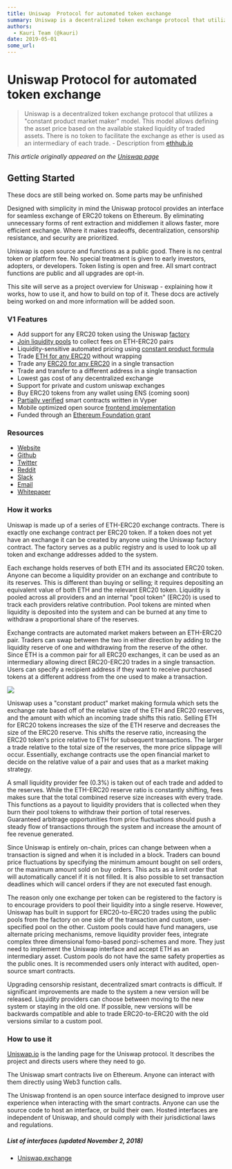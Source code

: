```yaml
---
title: Uniswap  Protocol for automated token exchange
summary: Uniswap is a decentralized token exchange protocol that utilizes a constant product market maker model. This model allows defining the asset price based on the available staked liquidity of traded assets. There is no token to facilitate the exchange as ether is used as an intermediary of each trade. - Description from ethhub.io This article originally appeared on the Uniswap page Getting Started These docs are still being worked on. Some parts may be unfinished Designed with simplicity in mind t
authors:
  - Kauri Team (@kauri)
date: 2019-05-01
some_url: 
---
```


# Uniswap  Protocol for automated token exchange


> Uniswap is a decentralized token exchange protocol that utilizes a "constant product market maker" model. This model allows defining the asset price based on the available staked liquidity of traded assets. There is no token to facilitate the exchange as ether is used as an intermediary of each trade. - Description from [ethhub.io](https://docs.ethhub.io/built-on-ethereum/open-finance/0x-protocol/#0x-protocol-overview)

_This article originally appeared on the [Uniswap page](https://docs.uniswap.io/)_

## Getting Started

These docs are still being worked on. Some parts may be unfinished

Designed with simplicity in mind the Uniswap protocol provides an interface for seamless exchange of ERC20 tokens on Ethereum. By eliminating unnecessary forms of rent extraction and middlemen it allows faster, more efficient exchange. Where it makes tradeoffs, decentralization, censorship resistance, and security are prioritized. 

Uniswap is open source and functions as a public good. There is no central token or platform fee. No special treatment is given to early investors, adopters, or developers. Token listing is open and free. All smart contract functions are public and all upgrades are opt-in. 

This site will serve as a project overview for Uniswap - explaining how it works, how to use it, and how to build on top of it. These docs are actively being worked on and more information will be added soon.

### V1 Features

* Add support for any ERC20 token using the Uniswap [factory](https://github.com/Uniswap/contracts-vyper/blob/master/contracts/uniswap_exchange.vy)
* [Join liquidity pools](https://docs.uniswap.io/frontend-integration/pool#add-liquidity) to collect fees on ETH-ERC20 pairs
* Liquidity-sensitive automated pricing using [constant product formula](https://github.com/runtimeverification/verified-smart-contracts/blob/uniswap/uniswap/x-y-k.pdf)
* Trade [ETH for any ERC20](https://docs.uniswap.io/frontend-integration/swap#eth-erc20-trades) without wrapping
* Trade any [ERC20 for any ERC20](https://docs.uniswap.io/frontend-integration/swap#erc20-to-erc20) in a single transaction 
* Trade and transfer to a different address in a single transaction
* Lowest gas cost of any decentralized exchange
* Support for private and custom uniswap exchanges
* Buy ERC20 tokens from any wallet using ENS \(coming soon\)
* [Partially verified](https://github.com/runtimeverification/verified-smart-contracts/tree/uniswap/uniswap) smart contracts written in Vyper
* Mobile optimized open source [frontend implementation](https://github.com/Uniswap/uniswap-frontend)  
* Funded through an [Ethereum Foundation grant](https://blog.ethereum.org/2018/08/17/ethereum-foundation-grants-update-wave-3/)

### Resources

* [Website](https://uniswap.io/)
* [Github](https://github.com/uniswap)
* [Twitter](https://twitter.com/UniswapExchange)
* [Reddit](https://www.reddit.com/r/UniSwap/)
* [Slack](https://join.slack.com/t/uni-swap/shared_invite/enQtNDYwMjg1ODc5ODA4LWEyYmU0OGU1ZGQ3NjE4YzhmNzcxMDAyM2ExNzNkZjZjZjcxYTkwNzU0MGE3M2JkNzMxOTA2MzE2ZWM0YWQwNjU)
* [Email](mailto:contact@uniswap.io?Subject=Contact%20Uniswap)
* [Whitepaper](https://hackmd.io/s/HJ9jLsfTz)

### How it works

Uniswap is made up of a series of ETH-ERC20 exchange contracts. There is exactly one exchange contract per ERC20 token. If a token does not yet have an exchange it can be created by anyone using the Uniswap factory contract. The factory serves as a public registry and is used to look up all token and exchange addresses added to the system.

Each exchange holds reserves of both ETH and its associated ERC20 token. Anyone can become a liquidity provider on an exchange and contribute to its reserves. This is different than buying or selling; it requires depositing an equivalent value of both ETH and the relevant ERC20 token. Liquidity is pooled across all providers and an internal "pool token" \(ERC20\) is used to track each providers relative contribution. Pool tokens are minted when liquidity is deposited into the system and can be burned at any time to withdraw a proportional share of the reserves. 

Exchange contracts are automated market makers between an ETH-ERC20 pair. Traders can swap between the two in either direction by adding to the liquidity reserve of one and withdrawing from the reserve of the other. Since ETH is a common pair for all ERC20 exchanges, it can be used as an intermediary allowing direct ERC20-ERC20 trades in a single transaction. Users can specify a recipient address if they want to receive purchased tokens at a different address from the one used to make a transaction. 

![](https://api.kauri.io:443/ipfs/QmPpUpr9uaKBQyCzHrKj1HVzHgD4oLbm2iNKUDAX7hu9hn)

Uniswap uses a "constant product" market making formula which sets the exchange rate based off of the relative size of the ETH and ERC20 reserves, and the amount with which an incoming trade shifts this ratio. Selling ETH for ERC20 tokens increases the size of the ETH reserve and decreases the size of the ERC20 reserve. This shifts the reserve ratio, increasing the ERC20 token's price relative to ETH for subsequent transactions. The larger a trade relative to the total size of the reserves, the more price slippage will occur. Essentially, exchange contracts use the open financial market to decide on the relative value of a pair and uses that as a market making strategy.  

A small liquidity provider fee \(0.3%\) is taken out of each trade and added to the reserves. While the ETH-ERC20 reserve ratio is constantly shifting, fees makes sure that the total combined reserve size increases with every trade. This functions as a payout to liquidity providers that is collected when they burn their pool tokens to withdraw their portion of total reserves. Guaranteed arbitrage opportunities from price fluctuations should push a steady flow of transactions through the system and increase the amount of fee revenue generated. 

Since Uniswap is entirely on-chain, prices can change between when a transaction is signed and when it is included in a block. Traders can bound price fluctuations by specifying the minimum amount bought on sell orders, or the maximum amount sold on buy orders. This acts as a limit order that will automatically cancel if it is not filled. It is also possible to set transaction deadlines which will cancel orders if they are not executed fast enough.  

The reason only one exchange per token can be registered to the factory is to encourage providers to pool their liquidity into a single reserve. However, Uniswap has built in support for ERC20-to-ERC20 trades using the public pools from the factory on one side of the transaction and custom, user-specified pool on the other. Custom pools could have fund managers, use alternate pricing mechanisms,  remove liquidity provider fees,  integrate complex three dimensional fomo-based ponzi-schemes and more. They just need to implement the Uniswap interface and accept ETH as an intermediary asset. Custom pools do not have the same safety properties as the public ones. It is recommended users only interact with audited, open-source smart contracts. 

Upgrading censorship resistant, decentralized smart contracts is difficult. If significant improvements are made to the system a new version will be released. Liquidity providers can choose between moving to the new system or staying in the old one. If possible, new versions will be backwards compatible and able to trade ERC20-to-ERC20 with the old versions similar to a custom pool. 

### How to use it

[Uniswap.io](https://uniswap.io/) is the landing page for the Uniswap protocol. It describes the project and directs users where they need to go.  

The Uniswap smart contracts live on Ethereum. Anyone can interact with them directly using Web3 function calls. 

The Uniswap frontend is an open source interface designed to improve user experience when interacting with the smart contracts. Anyone can use the source code to host an interface, or build their own. Hosted interfaces are independent of Uniswap, and should comply with their jurisdictional laws and regulations. 

##### List of interfaces \(updated November 2, 2018\)

* [Uniswap.exchange](https://uniswap.exchange/swap)

##### 


